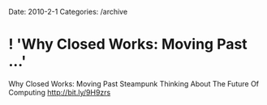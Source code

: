 Date: 2010-2-1
Categories: /archive

# ! 'Why Closed Works: Moving Past ...'

Why Closed Works: Moving Past Steampunk Thinking About The Future Of Computing <a href="http://bit.ly/9H9zrs" rel="nofollow">http://bit.ly/9H9zrs</a>
